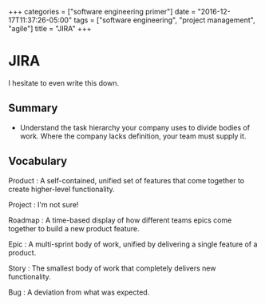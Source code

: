 +++
categories = ["software engineering primer"]
date = "2016-12-17T11:37:26-05:00"
tags = ["software engineering", "project management", "agile"]
title = "JIRA"
+++

# JIRA
I hesitate to even write this down.

## Summary
* Understand the task hierarchy your company uses to divide bodies of work.
  Where the company lacks definition, your team must supply it.

## Vocabulary
Product
: A self-contained, unified set of features that  come together to create
higher-level functionality.

Project
: I'm not sure!

Roadmap
: A time-based display of how different teams epics come together to build a
new product feature.

Epic
: A multi-sprint body of work, unified by delivering a single feature of a
product.

Story
: The smallest body of work that completely delivers new functionality.

Bug
: A deviation from what was expected.


